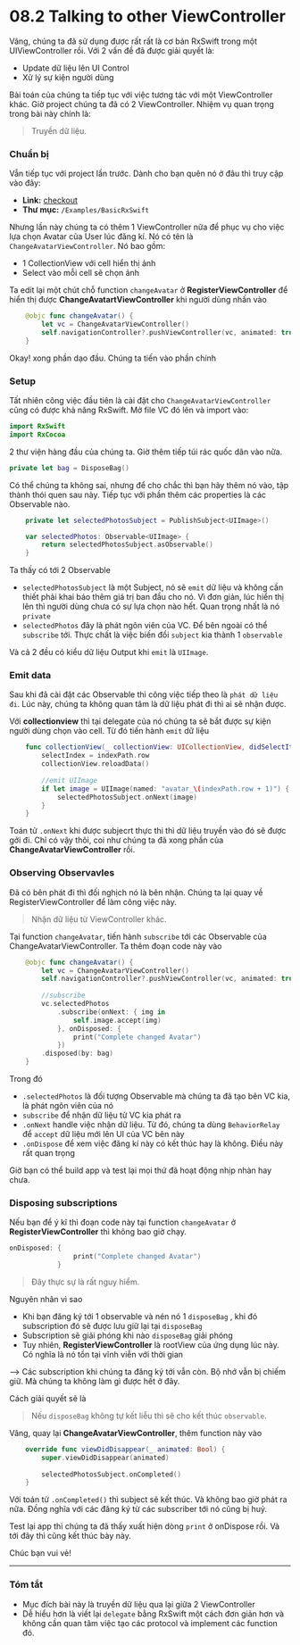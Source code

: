 # 08.2 Talking to other ViewController

Vâng, chúng ta đã sử dụng được rất rất là cơ bản RxSwift trong một UIViewController rồi. Với 2 vấn đề đã được giải quyết là:

- Update dữ liệu lên UI Control
- Xử lý sự kiện người dùng

Bài toán của chúng ta tiếp tục với việc tương tác với một ViewController khác. Giờ project chúng ta đã có 2 ViewController. Nhiệm vụ quan trọng trong bài này chính là:

> Truyền dữ liệu.

### Chuẩn bị

Vẫn tiếp tục với project lần trước. Dành cho bạn quên nó ở đâu thì truy cập vào đây:

* **Link:** [checkout](../Examples/BasicRxSwift)
* **Thư mục:** `/Examples/BasicRxSwift`

Nhưng lần này chúng ta có thêm 1 ViewController nữa để phục vụ cho việc lựa chọn Avatar của User lúc đăng kí. Nó có tên là `ChangeAvatarViewController`. Nó bao gồm:

* 1 CollectionView với cell hiển thị ảnh
* Select vào mỗi cell sẽ chọn ảnh

Ta edit lại một chút chỗ function `changeAvatar` ở **RegisterViewController** để hiển thị được **ChangeAvatartViewController** khi người dùng nhấn vào

```swift
    @objc func changeAvatar() {
        let vc = ChangeAvatarViewController()
        self.navigationController?.pushViewController(vc, animated: true)
    }
```

Okay! xong phần dạo đầu. Chúng ta tiến vào phần chính

### Setup

Tất nhiên công việc đầu tiên là cài đặt cho `ChangeAvatarViewController` cũng có được khả năng RxSwift. Mở file VC đó lên và import vào:

```swift
import RxSwift
import RxCocoa
```

2 thư viện hàng đầu của chúng ta. Giờ thêm tiếp túi rác quốc dân vào nữa.

```swift
private let bag = DisposeBag()
```

Có thể chúng ta không sai, nhưng để cho chắc thì bạn hãy thêm nó vào, tập thành thói quen sau này. Tiếp tục với phần thêm các properties là các Observable nào.

```swift
    private let selectedPhotosSubject = PublishSubject<UIImage>()

    var selectedPhotos: Observable<UIImage> {
        return selectedPhotosSubject.asObservable()
    }
```

Ta thấy có tới 2 Observable

* `selectedPhotosSubject` là một Subject, nó sẽ `emit` dữ liệu và không cần thiết phải khai báo thêm giá trị ban đầu cho nó. Vì đơn giản, lúc hiển thị lên thì người dùng chưa có sự lựa chọn nào hết. Quan trọng nhất là nó `private`
* `selectedPhotos` đây là phát ngôn viên của VC. Để bên ngoài có thể `subscribe` tới. Thực chất là việc biến đổi `subject` kia thành 1 `observable` 

Và cả 2 đều có kiểu dữ liệu Output khi `emit` là `UIImage`.

### Emit data

Sau khi đã cài đặt các Observable thì công việc tiếp theo là `phát dữ liệu đi`. Lúc này, chúng ta không quan tâm là dữ liệu phát đi thì ai sẽ nhận được. 

Với **collectionview** thì tại delegate của nó chúng ta sẽ bắt được sự kiện người dùng chọn vào cell. Từ đó tiến hành `emit` dữ liệu

```swift
    func collectionView(_ collectionView: UICollectionView, didSelectItemAt indexPath: IndexPath) {
        selectIndex = indexPath.row
        collectionView.reloadData()
        
        //emit UIImage
        if let image = UIImage(named: "avatar_\(indexPath.row + 1)") {
            selectedPhotosSubject.onNext(image)
        }
    }
```

Toán tử `.onNext` khi được subjecrt thực thi thì dữ liệu truyền vào đó sẽ được gởi đi. Chỉ có vậy thôi, coi như chúng ta đã xong phần của **ChangeAvatarViewController** rồi.

### Observing Observavles

Đã có bên phát đi thì đối nghịch nó là bên nhận. Chúng ta lại quay về RegisterViewController để làm công việc này.

> Nhận dữ liệu từ ViewController khác.

Tại function `changeAvatar`, tiến hành `subscribe` tới các Observable của ChangeAvatarViewController. Ta thêm đoạn code này vào

```swift
    @objc func changeAvatar() {
        let vc = ChangeAvatarViewController()
        self.navigationController?.pushViewController(vc, animated: true)
        
        //subscribe
        vc.selectedPhotos
            .subscribe(onNext: { img in
                self.image.accept(img)
            }, onDisposed: {
                print("Complete changed Avatar")
            })
        .disposed(by: bag)
    }
```

Trong đó

* `.selectedPhotos` là đối tượng Observable mà chúng ta đã tạo bên VC kia, là phát ngôn viên của nó
* `subscribe` để nhận dữ liệu từ VC kia phát ra
* `.onNext` handle việc nhận dữ liệu. Từ đó, chúng ta dùng `BehaviorRelay` để `accept` dữ liệu mới lên UI của VC bên này
* `.onDispose` để xem việc đăng kí này có kết thúc hay là không. Điều này rất quan trọng

Giờ bạn có thể build app và test lại mọi thứ đã hoạt động nhịp nhàn hay chưa.

### Disposing subscriptions

Nếu bạn để ý kĩ thì đoạn code này tại function `changeAvatar` ở **RegisterViewController** thì không bao giờ chạy.

```swift
onDisposed: {
                print("Complete changed Avatar")
            }
```

> Đây thực sự là rất nguy hiểm.

Nguyên nhân vì sao

* Khi bạn đăng ký tới 1 observable và nén nó 1 `disposeBag` , khi đó subscription đó sẽ được lưu giữ lại tại `disposeBag`
* Subscription sẽ giải phóng khi nào `disposeBag` giải phóng
* Tuy nhiên, **RegisterViewController** là rootView của ứng dụng lúc này. Có nghĩa là nó tồn tại vĩnh viễn với thời gian

--> Các subscription khi chúng ta đăng ký tới vẫn còn. Bộ nhớ vẫn bị chiếm giữ. Mà chúng ta không làm gì được hết ở đây.

Cách giải quyết sẽ là

> Nếu `disposeBag` không tự kết liễu thì sẽ cho kết thúc `observable`.

Vâng, quay lại **ChangeAvatarViewController**, thêm function này vào

```swift
    override func viewDidDisappear(_ animated: Bool) {
        super.viewDidDisappear(animated)
        
        selectedPhotosSubject.onCompleted()
    }
```

Với toán tử `.onCompleted()` thì subject sẽ kết thúc. Và không bao giờ phát ra nữa. Đồng nghĩa với các đăng ký từ các subscriber tới nó cũng bị huỷ.

Test lại app thì chúng ta đã thấy xuất hiện dòng `print` ở onDispose rồi. Và tới đây thì cũng kết thúc bày này. 

Chúc bạn vui vẻ!

---

### Tóm tắt

* Mục đích bài này là truyền dữ liệu qua lại giữa 2 ViewController
* Dễ hiểu hơn là viết lại `delegate` bằng RxSwift một cách đơn giản hơn và không cần quan tâm việc tạo các protocol và implement các function đó.